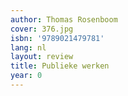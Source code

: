 ```yaml
---
author: Thomas Rosenboom
cover: 376.jpg
isbn: '9789021479781'
lang: nl
layout: review
title: Publieke werken
year: 0
---
```


